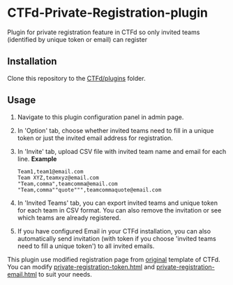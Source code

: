 # CTFd-Private-Registration-plugin
Plugin for private registration feature in CTFd so only invited teams (identified by unique token or email) can register

## Installation

Clone this repository to the [CTFd/plugins](https://github.com/isislab/CTFd/tree/master/CTFd/plugins) folder.

## Usage

1. Navigate to this plugin configuration panel in admin page.
2. In 'Option' tab, choose whether invited teams need to fill in a unique token or just the invited email address for registration.
3. In 'Invite' tab, upload CSV file with invited team name and email for each line.
   **Example**
   ```
   Team1,team1@email.com
   Team XYZ,teamxyz@email.com
   "Team,comma",teamcomma@email.com
   "Team,comma""quote""",teamcommaquote@email.com
   ```

4. In 'Invited Teams' tab, you can export invited teams and unique token for each team in CSV format. You can also remove the invitation or see which teams are already registered.
5. If you have configured Email in your CTFd installation, you can also automatically send invitation (with token if you choose 'invited teams need to fill a unique token') to all invited emails.

This plugin use modified registration page from [original](https://github.com/CTFd/CTFd/blob/master/CTFd/themes/original/templates/register.html) template of CTFd. You can modify [private-registration-token.html](https://github.com/farisv/CTFd-Private-Registration-plugin/blob/master/templates/private-registration-token.html) and [private-registration-email.html](https://github.com/farisv/CTFd-Private-Registration-plugin/blob/master/templates/private-registration-email.html) to suit your needs.
